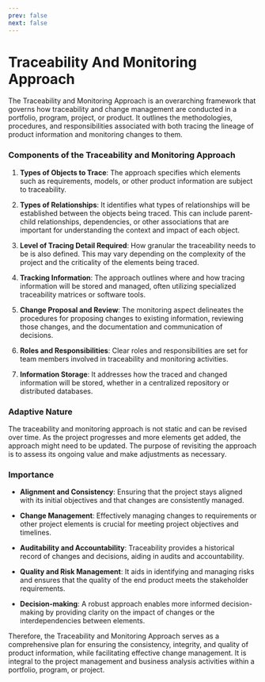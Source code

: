 ```yaml
---
prev: false
next: false
---
```


# Traceability And Monitoring Approach

The Traceability and Monitoring Approach is an overarching framework that governs how traceability and change management are conducted in a portfolio, program, project, or product. It outlines the methodologies, procedures, and responsibilities associated with both tracing the lineage of product information and monitoring changes to them.

### Components of the Traceability and Monitoring Approach

1. **Types of Objects to Trace**: The approach specifies which elements such as requirements, models, or other product information are subject to traceability.

2. **Types of Relationships**: It identifies what types of relationships will be established between the objects being traced. This can include parent-child relationships, dependencies, or other associations that are important for understanding the context and impact of each object.

3. **Level of Tracing Detail Required**: How granular the traceability needs to be is also defined. This may vary depending on the complexity of the project and the criticality of the elements being traced.

4. **Tracking Information**: The approach outlines where and how tracing information will be stored and managed, often utilizing specialized traceability matrices or software tools.

5. **Change Proposal and Review**: The monitoring aspect delineates the procedures for proposing changes to existing information, reviewing those changes, and the documentation and communication of decisions.

6. **Roles and Responsibilities**: Clear roles and responsibilities are set for team members involved in traceability and monitoring activities.

7. **Information Storage**: It addresses how the traced and changed information will be stored, whether in a centralized repository or distributed databases.

### Adaptive Nature

The traceability and monitoring approach is not static and can be revised over time. As the project progresses and more elements get added, the approach might need to be updated. The purpose of revisiting the approach is to assess its ongoing value and make adjustments as necessary.

### Importance

- **Alignment and Consistency**: Ensuring that the project stays aligned with its initial objectives and that changes are consistently managed.
- **Change Management**: Effectively managing changes to requirements or other project elements is crucial for meeting project objectives and timelines.

- **Auditability and Accountability**: Traceability provides a historical record of changes and decisions, aiding in audits and accountability.

- **Quality and Risk Management**: It aids in identifying and managing risks and ensures that the quality of the end product meets the stakeholder requirements.

- **Decision-making**: A robust approach enables more informed decision-making by providing clarity on the impact of changes or the interdependencies between elements.

Therefore, the Traceability and Monitoring Approach serves as a comprehensive plan for ensuring the consistency, integrity, and quality of product information, while facilitating effective change management. It is integral to the project management and business analysis activities within a portfolio, program, or project.
